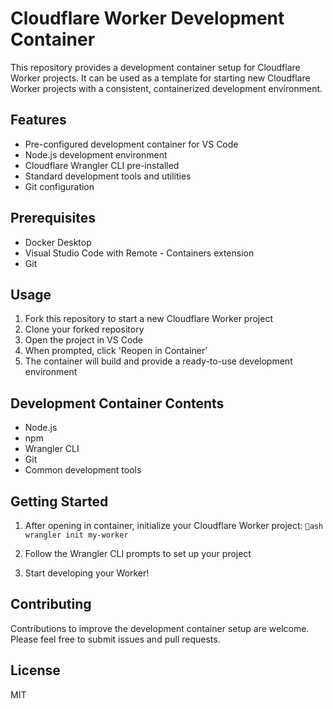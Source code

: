 ﻿# Cloudflare Worker Development Container

This repository provides a development container setup for Cloudflare Worker projects. It can be used as a template for starting new Cloudflare Worker projects with a consistent, containerized development environment.

## Features

- Pre-configured development container for VS Code
- Node.js development environment
- Cloudflare Wrangler CLI pre-installed
- Standard development tools and utilities
- Git configuration

## Prerequisites

- Docker Desktop
- Visual Studio Code with Remote - Containers extension
- Git

## Usage

1. Fork this repository to start a new Cloudflare Worker project
2. Clone your forked repository
3. Open the project in VS Code
4. When prompted, click 'Reopen in Container'
5. The container will build and provide a ready-to-use development environment

## Development Container Contents

- Node.js
- npm
- Wrangler CLI
- Git
- Common development tools

## Getting Started

1. After opening in container, initialize your Cloudflare Worker project:
   `ash
   wrangler init my-worker
   `

2. Follow the Wrangler CLI prompts to set up your project

3. Start developing your Worker!

## Contributing

Contributions to improve the development container setup are welcome. Please feel free to submit issues and pull requests.

## License

MIT
